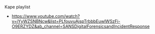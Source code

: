 Kape playlist
- https://www.youtube.com/watch?v=iYyWZSNBNcw&list=PLfouvuAjspTrbbbEuwlWSzFi-O9ERZYDZ&ab_channel=SANSDigitalForensicsandIncidentResponse
